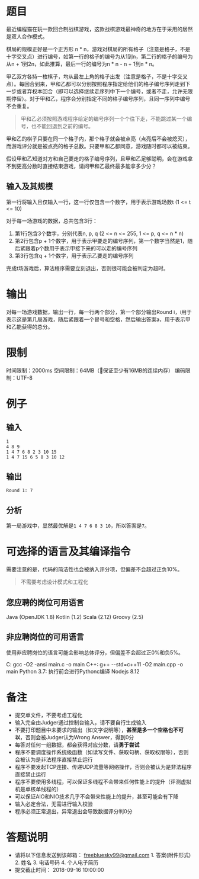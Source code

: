#  题目

最近编程猫在玩一款回合制战棋游戏，这款战棋游戏最神奇的地方在于采用的居然是双人合作模式。

棋局的规模正好是一个正方形 n * n，游戏对棋局的所有格子（注意是格子，不是十字交叉点）进行编号，如第一行的格子的编号为从1到n，第二行的格子的编号为从n + 1到2n，如此推算，最后一行的编号为n * n - n + 1到n * n。

甲乙双方各持一枚棋子，均从最左上角的格子出发（注意是格子，不是十字交叉点）。每回合到来，甲和乙都可以分别按照程序指定给他们的格子编号序列走到下一步或者弃权本回合（即可以选择继续走序列中下一个编号，或者不走，允许无限期停留）。对于甲和乙，程序会分别指定不同的格子编号序列，且同一序列中编号不会重复。

> 甲和乙必须按照游戏程序给定的编号序列一个个往下走，不能跳过某一个编号，也不能回退到之前的编号。

甲和乙的棋子只要在同一个格子内，那个格子就会被点亮（点亮后不会被熄灭），而游戏评分就是被点亮的格子总数。只要甲和乙都同意，游戏随时都可以被结束。

假设甲和乙知道对方和自己要走的格子编号序列，且甲和乙足够聪明，会在游戏拿不到更高分数时直接结束游戏，请问甲和乙最终最多能拿多少分？

## 输入及其规模

第一行将输入且仅输入一行，这一行仅包含一个数字，用于表示游戏场数t (1 &lt;= t &lt;= 10)

对于每一场游戏的数据，总共包含3行：

1. 第1行包含3个数字，分别代表n, p, q (2 &lt;= n &lt;= 255, 1 &lt;= p, q &lt;= n * n)
2. 第2行包含p + 1个数字，用于表示甲要走的编号序列，第一个数字当然是1，随后紧跟着p个数用于表示甲接下来的可以走的编号序列
3. 第3行包含q + 1个数字，用于表示乙要走的编号序列

完成t场游戏后，算法程序需要立刻退出，否则很可能会被判定为超时。

# 输出

对每一场游戏数据，输出一行，每一行两个部分，第一个部分输出Round i，i用于表示这是第几局游戏，随后紧跟着一个冒号和空格，然后输出答案a，用于表示甲和乙能获得的总分。

# 限制

时间限制：2000ms
空间限制：64MB（保证至少有16MB的连续内存）
编码限制：UTF-8

# 例子

## 输入

```
1
4 8 9
1 4 7 6 8 2 3 10 15
1 4 7 15 6 5 8 3 10 12
```

## 输出

```
Round 1: 7
```

## 分析

第一局游戏中，显然最优解是`1 4 7 6 8 3 10`，所以答案是`7`。

# 可选择的语言及其编译指令

需要注意的是，代码的简洁性也会被纳入评分项，但偏差不会超过正负10%。

> 不需要考虑设计模式和工程化

## 您应聘的岗位可用语言

Java (OpenJDK 1.8)
Kotlin (1.2)
Scala (2.12)
Groovy (2.5)

## 非应聘岗位的可用语言

使用非应聘岗位的语言可能会影响总体评分，但偏差不会超过正0%和负5%。

C: gcc -O2 -ansi main.c -o main
C++: g++ --std=c++11 -O2 main.cpp -o main
Python 3.7: 执行前会进行Pythonc编译
Nodejs 8.12

# 备注

- 提交单文件，不要考虑工程化
- 输入完全由Judger通过控制台输入，请不要自行生成输入
- 不要打印题目中未要求的输出（如文字说明等），**甚至是多一个空格也不可以**，否则会被Judger认为Wrong Answer，得到0分
- 每答对任何一组数据，都会获得对应分数，请**勇于尝试**
- 程序不要调度操作系统级函数（如读写文件、获取句柄、获取权限等），否则会被认为是非法程序直接禁止运行
- 程序不要发起TCP连接、传递UDP流量等网络操作，否则会被认为是非法程序直接禁止运行
- 程序不要使用多线程，可以保证多线程不会带来任何性能上的提升（评测虚拟机是单核单线程的）
- 可以保证AIO和NIO技术几乎不会带来性能上的提升，甚至可能会有下降
- 输入必定合法，无需进行输入校验
- 程序必须正常退出，异常退出会导致数据评分判0分



# 答题说明
 - 请将以下信息发送到该邮箱： freebluesky99@gmail.com
	   1. 答案(附件形式)
	   2. 姓名
	   3. 电话号码
	   4. 个人电子简历
- 提交截止时间： 2018-09-16 10:00:00 

